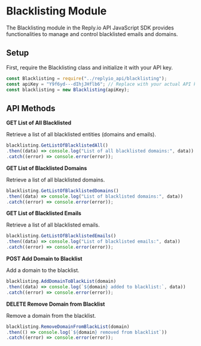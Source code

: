 # Blacklisting Module

The Blacklisting module in the Reply.io API JavaScript SDK provides functionalities to manage and control blacklisted emails and domains.

## Setup

First, require the Blacklisting class and initialize it with your API key.

```js
const Blacklisting = require("../replyio_api/blacklisting");
const apiKey = "Y9f6yd---dIhjJHflb6"; // Replace with your actual API key
const blacklisting = new Blacklisting(apiKey);
```

## API Methods

**GET List of All Blacklisted**

Retrieve a list of all blacklisted entities (domains and emails).

```js
blacklisting.GetListOfBlacklistedAll()
.then((data) => console.log("List of all blacklisted domains:", data))
.catch((error) => console.error(error));
```

**GET List of Blacklisted Domains**

Retrieve a list of all blacklisted domains.

```js
blacklisting.GetListOfBlacklistedDomains()
.then((data) => console.log("List of blacklisted domains:", data))
.catch((error) => console.error(error));
```

**GET List of Blacklisted Emails**

Retrieve a list of all blacklisted emails.

```js
blacklisting.GetListOfBlacklistedEmails()
.then((data) => console.log("List of blacklisted emails:", data))
.catch((error) => console.error(error));
```

**POST Add Domain to Blacklist**

Add a domain to the blacklist.

```js
blacklisting.AddDomainToBlackList(domain)
.then((data) => console.log(`${domain} added to blacklist:`, data))
.catch((error) => console.error(error));
```

**DELETE Remove Domain from Blacklist**

Remove a domain from the blacklist.

```js
blacklisting.RemoveDomainFromBlackList(domain)
.then(() => console.log(`${domain} removed from blacklist`))
.catch((error) => console.error(error));
```
